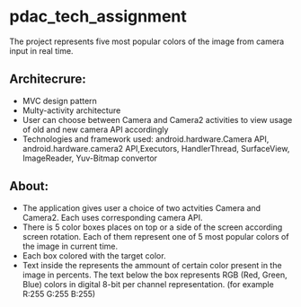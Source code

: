 # pdac_tech_assignment
The project represents five most popular colors of the image from camera input in real time.
## Architecrure:
* MVC design pattern
* Multy-activity architecture
* User can choose between Camera and Camera2 activities to view usage of old and new camera API accordingly
* Technologies and framework used: android.hardware.Camera API, android.hardware.camera2 API,Executors, HandlerThread, SurfaceView, ImageReader, Yuv-Bitmap convertor
## About:
* The application gives user a choice of two actvities Camera and Camera2. Each uses corresponding camera API.
* There is 5 color boxes places on top or a side of the screen according screen rotation. Each of them represent one of 5 most popular colors of the image in current time.
* Each box colored with the target color. 
* Text inside the represents the ammount of certain color present in the image in percents. 
The text below the box represents RGB (Red, Green, Blue) colors in digital 8-bit per channel representation. (for example R:255 G:255 B:255)
